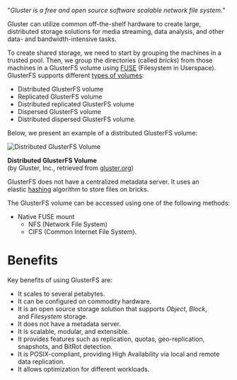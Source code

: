 

"_Gluster is a free and open source software scalable network file system._"

Gluster can utilize common off-the-shelf hardware to create large, distributed storage solutions for media streaming, data analysis, and other data- and bandwidth-intensive tasks.

To create shared storage, we need to start by grouping the machines in a trusted pool. Then, we group the directories (called _bricks_) from those machines in a GlusterFS volume using [FUSE](https://docs.gluster.org/en/latest/Quick-Start-Guide/Architecture/#fuse) (Filesystem in Userspace). GlusterFS supports different [types of volumes](https://docs.gluster.org/en/latest/Quick-Start-Guide/Architecture/#types-of-volumes):

- Distributed GlusterFS volume
- Replicated GlusterFS volume
- Distributed replicated GlusterFS volume
- Dispersed GlusterFS volume
- Distributed dispersed GlusterFS volume.

Below, we present an example of a distributed GlusterFS volume:

![Distributed GlusterFS Volume](https://courses.edx.org/asset-v1:LinuxFoundationX+LFS151.x+2T2023+type@asset+block/Fig_12.4-Distributed_GlusterFS_Volume.png)

**Distributed GlusterFS Volume**  
(by Gluster, Inc., retrieved from [gluster.org](https://docs.gluster.org/en/latest/Quick-Start-Guide/Architecture/))

GlusterFS does not have a centralized metadata server. It uses an elastic [hashing](https://en.wikipedia.org/wiki/Hash_function) algorithm to store files on bricks.

The GlusterFS volume can be accessed using one of the following methods:

- Native FUSE mount
	- NFS (Network File System)
	- CIFS (Common Internet File System).
# Benefits
Key benefits of using GlusterFS are:

- It scales to several petabytes.
- It can be configured on commodity hardware.
- It is an open source storage solution that supports _Object_, _Block_, and _Filesystem_ storage.
- It does not have a metadata server.
- It is scalable, modular, and extensible.
- It provides features such as replication, quotas, geo-replication, snapshots, and BitRot detection.
- It is POSIX-compliant, providing High Availability via local and remote data replication.
- It allows optimization for different workloads.